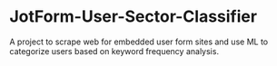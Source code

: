 # JotForm-User-Sector-Classifier
A project to scrape web for embedded user form sites and use ML to categorize users based on keyword frequency analysis.
